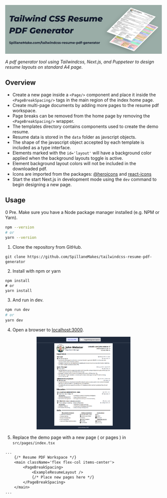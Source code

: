 ![Tailwind CSS Resume PDF Generator Banner](public/tailwindcss-resume-pdf-generator-banner.png)

*A pdf generator tool using Tailwindcss, Next.js, and Puppeteer to design resume layouts on standard A4 page.*

## Overview
- Create a new page inside a `<Page/>` component and place it inside the `<PageBreakSpacing/>` tags in the main region of the index home page.
- Create multi-page documents by adding more pages to the resume pdf workspace.
- Page breaks can be removed from the home page by removing the `<PageBreakSpacing/>` wrapper.
- The templates directory contains components used to create the demo resume.
- Resume data is stored in the `data` folder as javscript objects.
- The shape of the javascript object accepted by each template is included as a type interface.
- Elements marked with the `id='layout'` will have a background color applied when the background layouts toggle is active.
- Element background layout colors will not be included in the downloaded pdf.
- Icons are imported from the packages: [@heroicons](https://heroicons.com/) and [react-icons](https://react-icons.github.io/react-icons/)
- Start the start Next.js in development mode using the `dev` command to begin designing a new page.


## Usage

0 Pre. Make sure you have a Node package manager installed (e.g. NPM or Yarn).
```Bash
npm --version
# or
yarn --version
```

1. Clone the repository from GitHub.
```
git clone https://github.com/SpillaneMakes/tailwindcss-resume-pdf-generator
```

2. Install with npm or yarn
```
npm install
# or
yarn install
```

3. And run in dev.
```Bash
npm run dev
# or
yarn dev
```

4. Open a browser to [localhost:3000](localhost:3000).
<p align="center">
  <img style="width: 60%; min-width: 300px;" src="public/home-page.png">
</p>

5. Replace the demo page with a new page ( or pages ) in `src/pages/index.tsx`
```tsx
...
	{/* Resume PDF Workspace */}
	<main className='flex flex-col items-center'>
		<PageBreakSpacing>
			<ExampleResumeLayout />
			{/* Place new pages here */}
		</PageBreakSpacing>
	</main>
...
```

